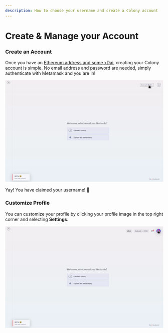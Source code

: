 ```yaml
---
description: How to choose your username and create a Colony account
---
```


# Create & Manage your Account

### Create an Account

Once you have an [Ethereum address and some xDai](https://colony.gitbook.io/colony/get-started/get-an-ethereum-wallet), creating your Colony account is simple. No email address and password are needed, simply authenticate with Metamask and you are in!

![Simply hit the connect button, choose your username, and confirm the transaction.](<../../assets/Screen record from 2021-03-03 15.32.28.gif>)

Yay! You have claimed your username! 🎉

### Customize Profile

You can customize your profile by clicking your profile image in the top right corner and selecting **Settings**.

![](<../../assets/Screen record from 2021-03-03 15.35.33.gif>)

